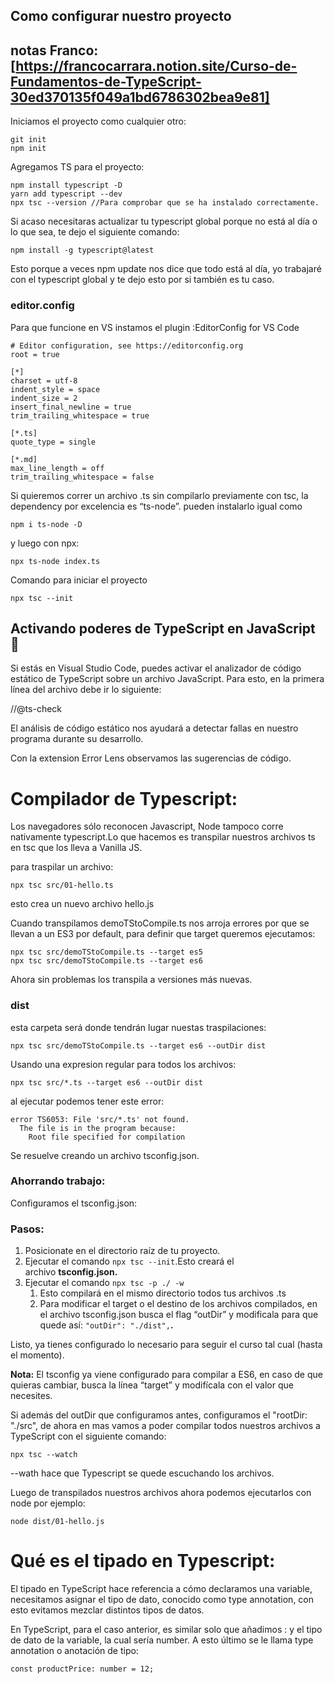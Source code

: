 ## Como configurar nuestro proyecto

## notas Franco: [https://francocarrara.notion.site/Curso-de-Fundamentos-de-TypeScript-30ed370135f049a1bd6786302bea9e81]

Iniciamos el proyecto como cualquier otro:

```
git init
npm init
```

Agregamos TS para el proyecto:
```
npm install typescript -D
yarn add typescript --dev
npx tsc --version //Para comprobar que se ha instalado correctamente.
```

Si acaso necesitaras actualizar tu typescript global porque no está al día o lo que sea, te dejo el siguiente comando:
```
npm install -g typescript@latest
```

Esto porque a veces npm update nos dice que todo está al día, yo trabajaré con el typescript global y te dejo esto por si también es tu caso.

### editor.config

Para que funcione en VS instamos el plugin :EditorConfig for VS Code
```
# Editor configuration, see https://editorconfig.org
root = true

[*]
charset = utf-8
indent_style = space
indent_size = 2
insert_final_newline = true
trim_trailing_whitespace = true

[*.ts]
quote_type = single

[*.md]
max_line_length = off
trim_trailing_whitespace = false
```

Si quieremos correr un archivo .ts sin compilarlo previamente con tsc, la dependency por excelencia es “ts-node”.
pueden instalarlo igual como

```
npm i ts-node -D
```
y luego con npx:
```
npx ts-node index.ts
```

Comando para iniciar el proyecto

```
npx tsc --init
```

## Activando poderes de TypeScript en JavaScript 🧐
Si estás en Visual Studio Code, puedes activar el analizador de código estático de TypeScript sobre un archivo JavaScript. Para esto, en la primera línea del archivo debe ir lo siguiente:

//@ts-check

El análisis de código estático nos ayudará a detectar fallas en nuestro programa durante su desarrollo.

Con la extension Error Lens observamos las sugerencias de código.


# Compilador de Typescript:

Los navegadores sólo reconocen Javascript, Node tampoco corre nativamente typescript.Lo que hacemos es transpilar nuestros archivos ts en tsc que los lleva a Vanilla JS.

para traspilar un archivo:
```
npx tsc src/01-hello.ts
```
esto crea un nuevo archivo hello.js

Cuando transpilamos demoTStoCompile.ts nos arroja errores por que se llevan a un ES3 por default, para definir que target queremos ejecutamos:

```
npx tsc src/demoTStoCompile.ts --target es5
npx tsc src/demoTStoCompile.ts --target es6
```

Ahora sin problemas los transpila a versiones más nuevas.


### dist

esta carpeta será donde tendrán lugar nuestas traspilaciones:

```
npx tsc src/demoTStoCompile.ts --target es6 --outDir dist
```

Usando una expresion regular para todos los archivos:
```
npx tsc src/*.ts --target es6 --outDir dist
```

al ejecutar podemos tener este error:
```
error TS6053: File 'src/*.ts' not found.
  The file is in the program because:
    Root file specified for compilation
```

Se resuelve creando un archivo tsconfig.json.

### Ahorrando trabajo:

Configuramos el tsconfig.json:

### Pasos:

1. Posicionate en el directorio raíz de tu proyecto.
2. Ejecutar el comando `npx tsc --init`.Esto creará el archivo **tsconfig.json.**
3. Ejecutar el comando `npx tsc -p ./ -w`
    1. Esto compilará en el mismo directorio todos tus archivos .ts
    2. Para modificar el target o el destino de los archivos compilados, en el archivo tsconfig.json busca el flag “outDir” y modificala para que quede así: `"outDir": "./dist",`**.**

Listo, ya tienes configurado lo necesario para seguir el curso tal cual (hasta el momento).

**Nota:** El tsconfig ya viene configurado para compilar a ES6, en caso de que quieras cambiar, busca la línea “target” y modifícala con el valor que necesites.

Si además del outDir que configuramos antes, configuramos el "rootDir: "./src", de ahora en mas vamos a poder compilar todos nuestros archivos a TypeScript con el siguiente comando:

```
npx tsc --watch
```

--wath hace que Typescript se quede escuchando los archivos.


Luego de transpilados nuestros archivos ahora podemos ejecutarlos con node por ejemplo:

```
node dist/01-hello.js
```

# Qué es el tipado en Typescript:

El tipado en TypeScript hace referencia a cómo declaramos una variable, necesitamos asignar el tipo de dato, conocido como type annotation, con esto evitamos mezclar distintos tipos de datos.

En TypeScript, para el caso anterior, es similar solo que añadimos : y el tipo de dato de la variable, la cual sería number. A esto último se le llama type annotation o anotación de tipo:

```
const productPrice: number = 12;
```


